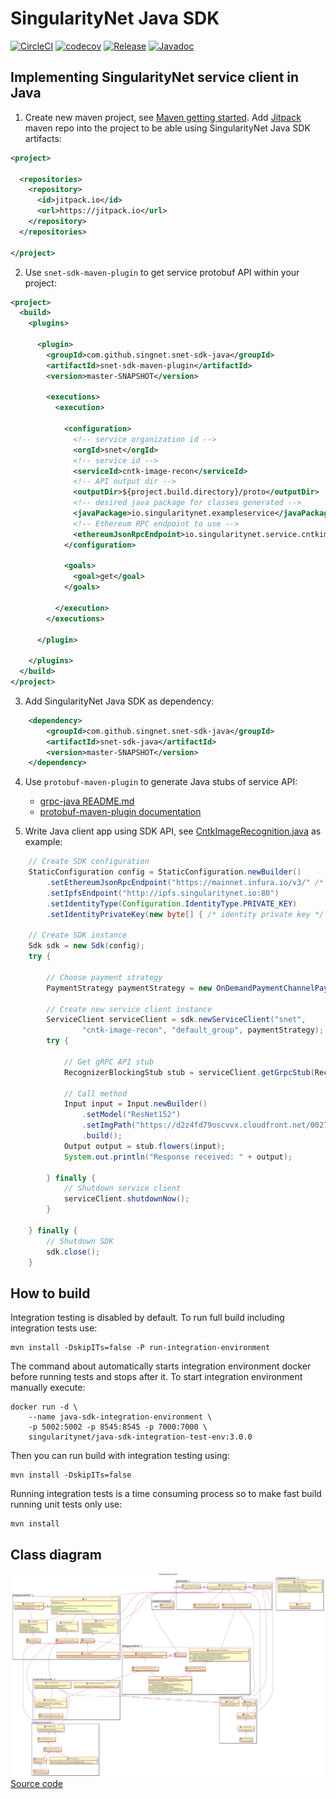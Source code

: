 # SingularityNet Java SDK

[![CircleCI](https://circleci.com/gh/singnet/snet-sdk-java.svg?style=svg)](https://circleci.com/gh/singnet/snet-sdk-java)
[![codecov](https://codecov.io/gh/singnet/snet-sdk-java/branch/master/graph/badge.svg)](https://codecov.io/gh/singnet/snet-sdk-java)
[![Release](https://jitpack.io/v/singnet/snet-sdk-java.svg)](https://jitpack.io/#singnet/snet-sdk-java)
[![Javadoc](https://img.shields.io/badge/javadoc-master--SNAPSHOT-brightgreen)](https://jitpack.io/com/github/singnet/snet-sdk-java/snet-sdk-java/master-SNAPSHOT/javadoc)

## Implementing SingularityNet service client in Java

1. Create new maven project, see [Maven getting
   started](https://maven.apache.org/guides/getting-started/maven-in-five-minutes.html).
   Add [Jitpack](https://jitpack.io/) maven repo into the project to be able
   using SingularityNet Java SDK artifacts:
```xml
<project>

  <repositories>
    <repository>
      <id>jitpack.io</id>
      <url>https://jitpack.io</url>
    </repository>
  </repositories>

</project>
```

2. Use `snet-sdk-maven-plugin` to get service protobuf API within your project:

```xml
<project>
  <build>
    <plugins>

      <plugin>
        <groupId>com.github.singnet.snet-sdk-java</groupId>
        <artifactId>snet-sdk-maven-plugin</artifactId>
        <version>master-SNAPSHOT</version>

        <executions>
          <execution>

            <configuration>
              <!-- service organization id -->
              <orgId>snet</orgId>
              <!-- service id -->
              <serviceId>cntk-image-recon</serviceId>
              <!-- API output dir -->
              <outputDir>${project.build.directory}/proto</outputDir>
              <!-- desired java package for classes generated -->
              <javaPackage>io.singularitynet.exampleservice</javaPackage>
              <!-- Ethereum RPC endpoint to use -->
              <ethereumJsonRpcEndpoint>io.singularitynet.service.cntkimagerecon</ethereumJsonRpcEndpoint>
            </configuration>

            <goals>
              <goal>get</goal>
            </goals>

          </execution>
        </executions>

      </plugin>

    </plugins>
  </build>
</project>
```

3. Add SingularityNet Java SDK as dependency:

```xml
	<dependency>
	    <groupId>com.github.singnet.snet-sdk-java</groupId>
	    <artifactId>snet-sdk-java</artifactId>
	    <version>master-SNAPSHOT</version>
	</dependency>
```

4. Use `protobuf-maven-plugin` to generate Java stubs of service API:
   - [grpc-java README.md](https://github.com/grpc/grpc-java/blob/master/README.md)
   - [protobuf-maven-plugin documentation](https://www.xolstice.org/protobuf-maven-plugin/)

5. Write Java client app using SDK API, see
   [CntkImageRecognition.java](./example/cli/cntk-image-recognition/src/main/java/io/singularitynet/sdk/example/CntkImageRecognition.java)
   as example:

```java
    // Create SDK configuration
    StaticConfiguration config = StaticConfiguration.newBuilder()
        .setEthereumJsonRpcEndpoint("https://mainnet.infura.io/v3/" /* + your infura project id */)
        .setIpfsEndpoint("http://ipfs.singularitynet.io:80")
        .setIdentityType(Configuration.IdentityType.PRIVATE_KEY)
        .setIdentityPrivateKey(new byte[] { /* identity private key */ });

    // Create SDK instance
    Sdk sdk = new Sdk(config);
    try {

        // Choose payment strategy
        PaymentStrategy paymentStrategy = new OnDemandPaymentChannelPaymentStrategy(sdk);

        // Create new service client instance
        ServiceClient serviceClient = sdk.newServiceClient("snet",
                "cntk-image-recon", "default_group", paymentStrategy); 
        try {

            // Get gRPC API stub
            RecognizerBlockingStub stub = serviceClient.getGrpcStub(RecognizerGrpc::newBlockingStub);
            
            // Call method
            Input input = Input.newBuilder()
                .setModel("ResNet152")
                .setImgPath("https://d2z4fd79oscvvx.cloudfront.net/0027071_1_single_rose_385.jpeg")
                .build();
            Output output = stub.flowers(input);
            System.out.println("Response received: " + output);

        } finally {
            // Shutdown service client
            serviceClient.shutdownNow();
        }

    } finally {
        // Shutdown SDK
        sdk.close();
    }
```

## How to build

Integration testing is disabled by default. To run full build including
integration tests use:
```
mvn install -DskipITs=false -P run-integration-environment
```

The command about automatically starts integration environment docker before
running tests and stops after it. To start integration environment manually
execute:
```
docker run -d \
    --name java-sdk-integration-environment \
    -p 5002:5002 -p 8545:8545 -p 7000:7000 \
    singularitynet/java-sdk-integration-test-env:3.0.0
```
Then you can run build with integration testing using:
```
mvn install -DskipITs=false
```

Running integration tests is a time consuming process so to make fast build
running unit tests only use:
```
mvn install
```

## Class diagram

![Class diagram](./docs/class-diagram.svg)
[Source code](./docs/class-diagram.plantuml)

